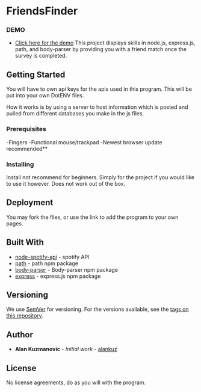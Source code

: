 # FriendsFinder


### DEMO 

* [Click here for the demo](https://enigmatic-taiga-02028.herokuapp.com/)
This project displays skills in node.js, express.js, path, and body-parser by providing you with a friend match once the survey is completed. 

## Getting Started

You will have to own api keys for the apis used in this program. This will be put into your own DotENV files. 

How it works is by using a server to host information which is posted and pulled from different databases you make in the js files. 

### Prerequisites

-Fingers
-Functional mouse/trackpad
-Newest browser update recommended**

### Installing

Install not recommend for beginners. Simply for the project if you would like to use it however. Does not work out of the box. 

## Deployment

You may fork the files, or use the link to add the program to your own pages.

## Built With

* [node-spotify-api](https://www.npmjs.com/package/node-spotify-api) - spotify API
* [path](https://www.npmjs.com/package/path) - path npm package
* [body-parser](https://www.npmjs.com/package/body-parser) - Body-parser npm package
* [express](https://www.npmjs.com/package/express) - express.js npm package



## Versioning

We use [SemVer](http://semver.org/) for versioning. For the versions available, see the [tags on this repository](https://github.com/alankuz/RPS-Multiplayer/tags). 

## Author

* **Alan Kuzmanovic** - *Initial work* - [alankuz](https://github.com/alankuz)

## License

No license agreements, do as you will with the program. 
